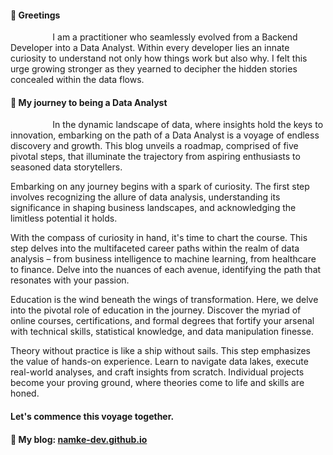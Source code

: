 #### 👋 Greetings
$\hspace{50pt}$ I am a practitioner who seamlessly evolved from a Backend Developer into a Data Analyst. Within every developer lies an innate curiosity to understand not only how things work but also why. I felt this urge growing stronger as they yearned to decipher the hidden stories concealed within the data flows.
#### 🎯 My journey to being a Data Analyst

$\hspace{50pt}$ In the dynamic landscape of data, where insights hold the keys to innovation, embarking on the path of a Data Analyst is a voyage of endless discovery and growth. This blog unveils a roadmap, comprised of five pivotal steps, that illuminate the trajectory from aspiring enthusiasts to seasoned data storytellers.


Embarking on any journey begins with a spark of curiosity. The first step involves recognizing the allure of data analysis, understanding its significance in shaping business landscapes, and acknowledging the limitless potential it holds.


With the compass of curiosity in hand, it's time to chart the course. This step delves into the multifaceted career paths within the realm of data analysis – from business intelligence to machine learning, from healthcare to finance. Delve into the nuances of each avenue, identifying the path that resonates with your passion.


Education is the wind beneath the wings of transformation. Here, we delve into the pivotal role of education in the journey. Discover the myriad of online courses, certifications, and formal degrees that fortify your arsenal with technical skills, statistical knowledge, and data manipulation finesse.


Theory without practice is like a ship without sails. This step emphasizes the value of hands-on experience. Learn to navigate data lakes, execute real-world analyses, and craft insights from scratch. Individual projects become your proving ground, where theories come to life and skills are honed.


#### Let's commence this voyage together.

#### 🎯 My blog: <a href="https://namke-dev.github.io/">namke-dev.github.io</a>
